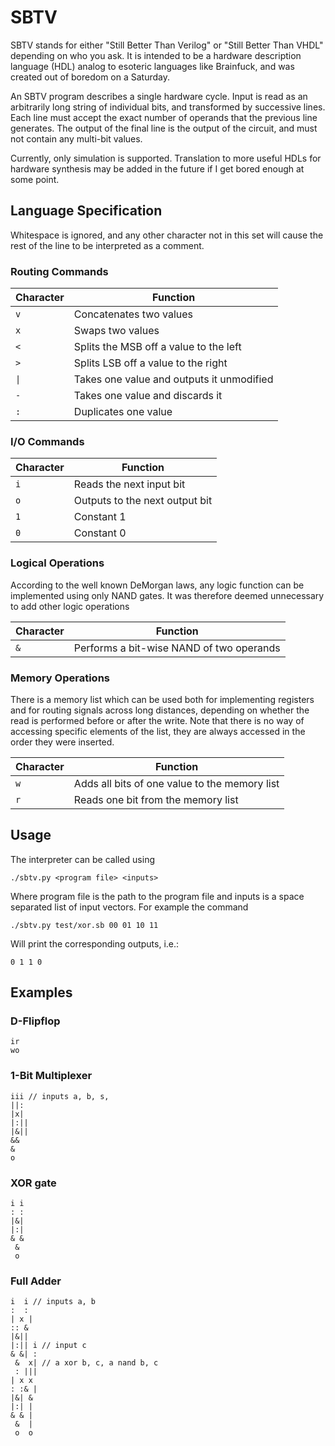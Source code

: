 # SBTV

SBTV stands for either "Still Better Than Verilog" or "Still Better Than VHDL" depending on who you ask.
It is intended to be a hardware description language (HDL) analog to esoteric languages like Brainfuck, and was created out of boredom on a Saturday.

An SBTV program describes a single hardware cycle. Input is read as an arbitrarily long string of individual bits, and transformed by successive lines.
Each line must accept the exact number of operands that the previous line generates.
The output of the final line is the output of the circuit, and must not contain any multi-bit values.

Currently, only simulation is supported. Translation to more useful HDLs for hardware synthesis may be added in the future if I get bored enough at some point.

## Language Specification

Whitespace is ignored, and any other character not in this set will cause the rest of the line to be interpreted as a comment.

### Routing Commands

| Character | Function                                  |
| --------- | --------                                  |
| `v`       | Concatenates two values                   |
| `x`       | Swaps two values                          |
| `<`       | Splits the MSB off a value to the left    |
| `>`       | Splits LSB off a value to the right       |
| `\|`      | Takes one value and outputs it unmodified |
| `-`       | Takes one value and discards it           |
| `:`       | Duplicates one value                      |

### I/O Commands

| Character | Function                                  |
| --------- | --------                                  |
| `i`       | Reads the next input bit                  |
| `o`       | Outputs to the next output bit            |
| `1`       | Constant 1                                |
| `0`       | Constant 0                                |

### Logical Operations

According to the well known DeMorgan laws, any logic function can be implemented using only NAND gates. It was therefore deemed unnecessary to add other logic operations

| Character | Function                                  |
| --------- | --------                                  |
| `&`       | Performs a bit-wise NAND of two operands  |

### Memory Operations

There is a memory list which can be used both for implementing registers and for routing signals across long distances, depending on whether the read is performed before or after the write. Note that there is no way of accessing specific elements of the list, they are always accessed in the order they were inserted.

| Character | Function                                       |
| --------- | --------                                       |
| `w`       | Adds  all bits of one value to the memory list |
| `r`       | Reads one bit from the memory list             |

## Usage

The interpreter can be called using

```
./sbtv.py <program file> <inputs>
```

Where program file is the path to the program file and inputs is a space separated list of input vectors. For example the command

```
./sbtv.py test/xor.sb 00 01 10 11
```

Will print the corresponding outputs, i.e.:

```
0 1 1 0
```

## Examples

### D-Flipflop

```
ir
wo
```

### 1-Bit Multiplexer

```
iii // inputs a, b, s,
||:
|x|
|:||
|&||
&&
&
o
```

### XOR gate

```
i i
: :
|&|
|:|
& &
 &
 o
```

### Full Adder
```
i  i // inputs a, b
:  :
| x |
:: &
|&||
|:|| i // input c
& &| :
 &  x| // a xor b, c, a nand b, c
 : |||
| x x
: :& |
|&| &
|:| |
& & |
 &  |
 o  o
```
